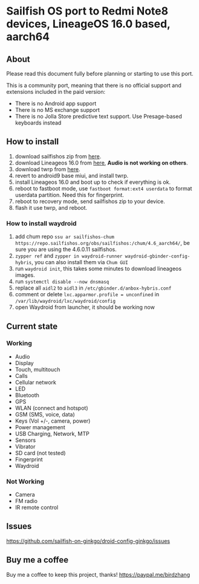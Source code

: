 # Sailfish OS port to Redmi Note8 devices, LineageOS 16.0 based, aarch64

## About

Please read this document fully before planning or starting to use this port.

This is a community port, meaning that there is no official support and extensions included in the paid version:

* There is no Android app support
* There is no MS exchange support
* There is no Jolla Store predictive text support. Use Presage-based keyboards instead

## How to install

1. download sailfishos zip from [here](https://github.com/sailfish-on-ginkgo/main/releases/).    
2. download Lineageos 16.0 from [here](https://androidfilehost.com/?fid=4349826312261639609), **Audio is not working on others**.
3. download twrp from [here](https://dl.twrp.me/ginkgo/).
4. revert to android9 base miui, and install twrp.
5. install Lineageos 16.0 and boot up to check if everything is ok.
6. reboot to fastboot mode, use `fastboot format:ext4 userdata` to format userdata partition. Need this for fingerprint.
7. reboot to recovery mode, send sailfishos zip to your device.
8. flash it use twrp, and reboot.

### How to install waydroid

1. add chum repo `ssu ar sailfishos-chum https://repo.sailfishos.org/obs/sailfishos:/chum/4.6_aarch64/`, be sure you are using the 4.6.0.11 sailfishos.
2. `zypper ref` and `zypper in waydroid-runner waydroid-gbinder-config-hybris`, you can also install them via `Chum GUI`
3. run `waydroid init`, this takes some minutes to download lineageos images.
4. run `systemctl disable --now dnsmasq`
5. replace all `aidl2` to `aidl3` in `/etc/gbinder.d/anbox-hybris.conf`
6. comment or delete `lxc.apparmor.profile = unconfined` in `/var/lib/waydroid/lxc/waydroid/config`
7. open Waydroid from launcher, it should be working now

## Current state

### Working

* Audio
* Display
* Touch, multitouch
* Calls
* Cellular network
* LED
* Bluetooth
* GPS
* WLAN (connect and hotspot)
* GSM (SMS, voice, data)
* Keys (Vol +/-, camera, power)
* Power management
* USB Charging, Network, MTP
* Sensors
* Vibrator
* SD card (not tested)
* Fingerprint
* Waydroid
  
### Not Working

* Camera
* FM radio
* IR remote control





## Issues

https://github.com/sailfish-on-ginkgo/droid-config-ginkgo/issues

## Buy me a coffee

Buy me a coffee to keep this project, thanks! https://paypal.me/birdzhang
